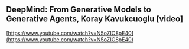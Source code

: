## DeepMind: From Generative Models to Generative Agents, Koray Kavukcuoglu [video]
  
  [https://www.youtube.com/watch?v=N5oZIO8pE40](https://www.youtube.com/watch?v=N5oZIO8pE40)